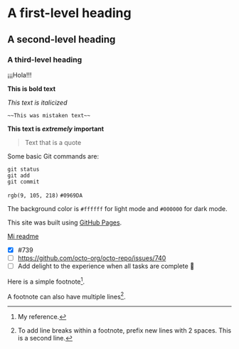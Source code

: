 # A first-level heading
## A second-level heading
### A third-level heading
¡¡¡Hola!!!

**This is bold text**

*This text is italicized*

	~~This was mistaken text~~
  
  **This text is _extremely_ important**
  
  > Text that is a quote

Some basic Git commands are:
```
git status
git add
git commit
```

`rgb(9, 105, 218)`
`#0969DA`

The background color is `#ffffff` for light mode and `#000000` for dark mode.

This site was built using [GitHub Pages](https://pages.github.com/).

[Mi readme](README.md)

- [x] #739
- [ ] https://github.com/octo-org/octo-repo/issues/740
- [ ] Add delight to the experience when all tasks are complete :tada:

Here is a simple footnote[^1].

A footnote can also have multiple lines[^2].

[^1]: My reference.
[^2]: To add line breaks within a footnote, prefix new lines with 2 spaces.
  This is a second line.
